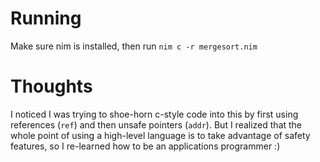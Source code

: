 # Running
Make sure nim is installed, then run `nim c -r mergesort.nim`

# Thoughts
I noticed I was trying to shoe-horn c-style code into this by first using
references (`ref`) and then unsafe pointers (`addr`). But I realized that the
whole point of using a high-level language is to take advantage of safety
features, so I re-learned how to be an applications programmer :)
